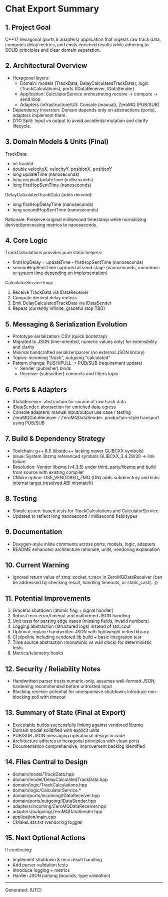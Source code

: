 # Chat Export Summary

## 1. Project Goal
C++17 hexagonal (ports & adapters) application that ingests raw track data, computes delay metrics, and emits enriched results while adhering to SOLID principles and clear domain separation.

## 2. Architectural Overview
- Hexagonal layers:
  - Domain: models (TrackData, DelayCalculatedTrackData), logic (TrackCalculations), ports (IDataReceiver, IDataSender)
  - Application: CalculatorService orchestrating receive → compute → send loop
  - Adapters (infrastructure/UI): Console (manual), ZeroMQ (PUB/SUB)
- Dependency Inversion: Domain depends only on abstractions (ports), adapters implement them.
- DTO Split: Input vs output to avoid accidental mutation and clarify lifecycle.

## 3. Domain Models & Units (Final)
TrackData:
- int trackId
- double velocityX, velocityY, positionX, positionY
- long updateTime (nanoseconds)
- long originalUpdateTime (milliseconds)
- long firstHopSentTime (nanoseconds)

DelayCalculatedTrackData (adds derived):
- long firstHopDelayTime (nanoseconds)
- long secondHopSentTime (nanoseconds)

Rationale: Preserve original millisecond timestamp while normalizing derived/processing metrics to nanoseconds.

## 4. Core Logic
TrackCalculations provides pure static helpers:
- firstHopDelay = updateTime - firstHopSentTime (nanoseconds)
- secondHopSentTime captured at send stage (nanoseconds, monotonic or system time depending on implementation)

CalculatorService loop:
1. Receive TrackData via IDataReceiver
2. Compute derived delay metrics
3. Emit DelayCalculatedTrackData via IDataSender
4. Repeat (currently infinite, graceful stop TBD)

## 5. Messaging & Serialization Evolution
- Prototype serialization: CSV (quick bootstrap)
- Migrated to JSON (line-oriented, numeric values only) for extensibility and clarity
- Minimal handcrafted serializer/parser (no external JSON library)
- Topics: incoming "track", outgoing "calculated"
- Pattern change: PUSH/PULL → PUB/SUB (requirement update)
  - Sender (publisher) binds
  - Receiver (subscriber) connects and filters topic

## 6. Ports & Adapters
- IDataReceiver: abstraction for source of raw track data
- IDataSender: abstraction for enriched data egress
- Console adapters: manual input/output use case / testing
- ZeroMQDataReceiver / ZeroMQDataSender: production-style transport using PUB/SUB

## 7. Build & Dependency Strategy
- Toolchain: g++ 8.5 (libstdc++ lacking newer GLIBCXX symbols)
- Issue: System libzmq referenced symbols GLIBCXX_3.4.29/30 → link failure
- Resolution: Vendor libzmq (v4.3.5) under third_party/libzmq and build from source with existing compiler
- CMake option: USE_VENDORED_ZMQ (ON) adds subdirectory and links internal target (resolved ABI mismatch)

## 8. Testing
- Simple assert-based tests for TrackCalculations and CalculatorService
- Updated to reflect long nanosecond / millisecond field types

## 9. Documentation
- Doxygen-style inline comments across ports, models, logic, adapters
- README enhanced: architecture rationale, units, vendoring explanation

## 10. Current Warning
- Ignored return value of zmq::socket_t::recv in ZeroMQDataReceiver (can be addressed by checking result, handling timeouts, or static_cast<void>(...))

## 11. Potential Improvements
1. Graceful shutdown (atomic flag + signal handler)
2. Robust recv error/timeout and malformed JSON handling
3. Unit tests for parsing edge cases (missing fields, invalid numbers)
4. Logging abstraction (structured logs) instead of std::cout
5. Optional: replace handwritten JSON with lightweight vetted library
6. CI pipeline including vendored lib build + basic integration test
7. Time source abstraction (monotonic vs wall clock) for deterministic tests
8. Metrics/telemetry hooks

## 12. Security / Reliability Notes
- Handwritten parser trusts numeric-only, assumes well-formed JSON; hardening recommended before untrusted input
- Blocking receive: potential for unresponsive shutdown; introduce non-blocking poll with timeout

## 13. Summary of State (Final at Export)
- Executable builds successfully linking against vendored libzmq
- Domain model solidified with explicit units
- PUB/SUB JSON messaging operational design in code
- Architecture adheres to hexagonal principles with clean ports
- Documentation comprehensive; improvement backlog identified

## 14. Files Central to Design
- domain/model/TrackData.hpp
- domain/model/DelayCalculatedTrackData.hpp
- domain/logic/TrackCalculations.hpp
- domain/logic/CalculatorService.*
- domain/ports/incoming/IDataReceiver.hpp
- domain/ports/outgoing/IDataSender.hpp
- adapters/incoming/ZeroMQDataReceiver.hpp
- adapters/outgoing/ZeroMQDataSender.hpp
- application/main.cpp
- CMakeLists.txt (vendoring toggle)

## 15. Next Optional Actions
If continuing:
- Implement shutdown & recv result handling
- Add parser validation tests
- Introduce logging + metrics
- Harden JSON parsing (bounds, type validation)

---
Generated: (UTC) <replace-with-build-time-if-needed>
